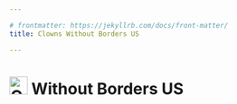 ```yaml
---

# frontmatter: https://jekyllrb.com/docs/front-matter/
title: Clowns Without Borders US

---
```


# <img width="32" height="32" src="./cwb.svg" alt="Clowns Without Borders" /> Without Borders US
